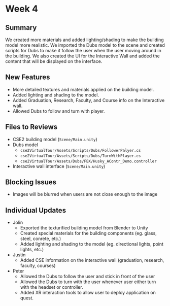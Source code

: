# Week 4

## Summary
We created more materials and added lighting/shading to make the building model more realistic. We  imported the Dubs model to the scene and created scripts for Dubs to make it follow the user when the user moving around in the building. We also created the UI for the Interactive Wall and added the content that will be displayed on the interface. 

## New Features
- More detailed textures and materials applied on the building model.
- Added lighting and shading to the model.
- Added Graduation, Research, Faculty, and Course info on the Interactive wall.
- Allowed Dubs to follow and turn with player.

## Files to Reviews
- CSE2 building model (`Scene/Main.unity`)
- Dubs model
    - `cse2VirtualTour/Assets/Scripts/Dubs/FollowerPalyer.cs`
    - `cse2VirtualTour/Assets/Scripts/Dubs/TurnWithPlayer.cs`
    - `cse2VirtualTour/Assets/Dubs/FBX/Husky_AContr_Demo.controller`
- Interactive wall interface (`Scene/Main.unity`)

## Blocking Issues

- Images will be blurred when users are not close enough to the image


## Individual Updates

- Jolin
    - Exported the texturified building model from Blender to Unity
    - Created special materials for the building components (eg. glass, steel, conrete, etc.)
    - Added lighting and shading to the model (eg. directional lights, point lights, etc.)
- Justin
    - Added CSE information on the interactive wall (graduation, research, faculty, courses)
- Peter
    - Allowed the Dubs to follow the user and stick in front of the user
    - Allowed the Dubs to turn with the user whenever user either turn with the headset or controller.
    - Added XR interaction tools to allow user to deploy application on quest.